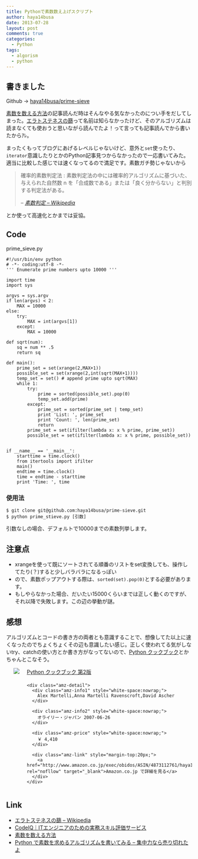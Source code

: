 ```yaml
---
title: Pythonで素数数え上げスクリプト
author: haya14busa
date: 2013-07-28
layout: post
comments: true
categories:
  - Python
tags:
  - algorism
  - python
---
```

## 書きました

Github -> [haya14busa/prime-sieve][1]

[素数を数える方法][2]の記事読んだ時はそんなやる気なかったのについ手をだしてしまった。[エラトステネスの篩][3]って名前は知らなかったけど、そのアルゴリズムは読まなくても使おうと思いながら読んでたよ！って言っても記事読んでから書いたからｱﾚ。

まったくもってブログにあげるレベルじゃないけど、意外と`set`使ったり、`iterator`意識したりとかのPython記事見つからなかったので一応書いてみた。適当に比較した感じでは速くなってるので満足です。素数ガチ勢じゃないから

> 確率的素数判定法 : 素数判定法の中には確率的アルゴリズムに基づいた、与えられた自然数 n を「合成数である」または「良く分からない」と判別する判定法がある。
> 
> &#8211; <cite><a href="http://ja.wikipedia.org/wiki/素数判定">素数判定 &#8211; Wikipedia</a></cite>

とか使って高速化とかまでは妥協。

## Code

prime_sieve.py

    #!/usr/bin/env python
    # -*- coding:utf-8 -*-
    ''' Enumerate prime numbers upto 10000 '''
    
    import time
    import sys
    
    argvs = sys.argv
    if len(argvs) < 2:
        MAX = 10000
    else:
        try:
            MAX = int(argvs[1])
        except:
            MAX = 10000
    
    def sqrt(num):
        sq = num ** .5
        return sq
    
    def main():
        prime_set = set(xrange(2,MAX+1))
        possible_set = set(xrange(2,int(sqrt(MAX+1))))
        temp_set = set() # append prime upto sqrt(MAX)
        while 1:
            try:
                prime = sorted(possible_set).pop(0)
                temp_set.add(prime)
            except:
                prime_set = sorted(prime_set | temp_set)
                print 'List: ', prime_set
                print 'Count: ', len(prime_set)
                return
            prime_set = set(ifilter(lambda x: x % prime, prime_set))
            possible_set = set(ifilter(lambda x: x % prime, possible_set))
    
    
    if __name__ == '__main__':
        starttime = time.clock()
        from itertools import ifilter
        main()
        endtime = time.clock()
        time = endtime - starttime
        print 'Time: ', time
    

### 使用法

    $ git clone git@github.com:haya14busa/prime-sieve.git
    $ python prime_stieve.py [引数]
    

引数なしの場合、デフォルトで10000までの素数列挙します。

## 注意点

*   xrangeを使って既にソートされてる順番のリストをset変換しても、操作してたり(？)すると少しバラバラになるっぽい
*   ので、素数ポップアウトする際は、`sorted(set).pop(0)`とする必要があります。
*   もしやらなかった場合、だいたい15000くらいまでは正しく動くのですが、それ以降で失敗します。この辺の挙動が謎。

## 感想

アルゴリズムとコードの書き方の両者とも意識することで、想像してた以上に速くなったのでちょくちょくその辺も意識したい感じ。正しく使われてる気がしないtry、catchの使い方とか書き方がなってないので、[Python クックブック][4]とかちゃんとこなそう。

<div class="amz-container" style="overflow:hidden;margin-bottom:20px;">
  <div class="amz-left" style="float:left; margin:0 20px 0;">
    <a href="http://www.amazon.co.jp/exec/obidos/ASIN/4873112761/haya14busa/ref=nosim/" rel="nofollow" target="_blank"><img src="http://ecx.images-amazon.com/images/I/41XWUXpgeuL._SL160_.jpg" class="amz-img" /></a>
  </div>
  
  <div class="amz-right" style="overflow:hidden;">
    <div class="amz-title" style="margin-bottom:20px;">
      <a href="http://www.amazon.co.jp/exec/obidos/ASIN/4873112761/haya14busa/ref=nosim/" rel="nofollow" target="_blank">Python クックブック 第2版</a>
    </div>
    
    <div class="amz-detail">
      <div class="amz-info1" style="white-space:nowrap;">
        Alex Martelli,Anna Martelli Ravenscroft,David Ascher
      </div>
      
      <div class="amz-info2" style="white-space:nowrap;">
        オライリー・ジャパン 2007-06-26
      </div>
      
      <div class="amz-price" style="white-space:nowrap;">
        ￥ 4,410
      </div>
      
      <div class="amz-link" style="margin-top:20px;">
        <a href="http://www.amazon.co.jp/exec/obidos/ASIN/4873112761/haya14busa/ref=nosim/" rel="nofllow" target="_blank">Amazon.co.jp で詳細を見る</a>
      </div>
    </div>
  </div>
</div>

## Link

*   [エラトステネスの篩 &#8211; Wikipedia][3]
*   [CodeIQ｜ITエンジニアのための実務スキル評価サービス][5]
*   [素数を数える方法][2]
*   [Python で素数を求めるアルゴリズムを書いてみる &#8211; 集中力なら売り切れたよ][6]

 [1]: https://github.com/haya14busa/prime-sieve
 [2]: (http://www.wakatta-blog.com/prime-number-counter.html)
 [3]: http://ja.wikipedia.org/wiki/エラトステネスの篩
 [4]: http://www.amazon.co.jp/Python-%E3%82%AF%E3%83%83%E3%82%AF%E3%83%96%E3%83%83%E3%82%AF-%E7%AC%AC2%E7%89%88-Alex-Martelli/dp/4873112761?tag=haya14busa-22
 [5]: https://codeiq.jp/
 [6]: http://d.hatena.ne.jp/r_ikeda/20111028/prime
